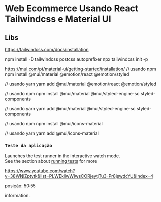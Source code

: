 # Web Ecommerce Usando React Tailwindcss e Material UI


## Libs

https://tailwindcss.com/docs/installation

npm install -D tailwindcss postcss autoprefixer
npx tailwindcss init -p



https://mui.com/pt/material-ui/getting-started/installation/
// usando npm
npm install @mui/material @emotion/react @emotion/styled

// usando yarn
yarn add @mui/material @emotion/react @emotion/styled


// usando npm
npm install @mui/material @mui/styled-engine-sc styled-components

// usando yarn
yarn add @mui/material @mui/styled-engine-sc styled-components


// usando npm
npm install @mui/icons-material

// usando yarn
yarn add @mui/icons-material


### `Teste da aplicação`
Launches the test runner in the interactive watch mode.\
See the section about [running tests](https://facebook.github.io/create-react-app/docs/running-tests) for more 

https://www.youtube.com/watch?v=38WNlZptvtk&list=PLWEkllwWIwsCORjeytjTu3-Pr8jswdcYU&index=4

posição: 50:55

information.

